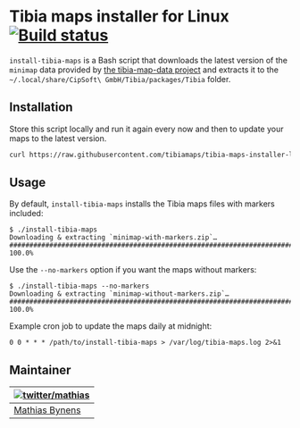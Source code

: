 # Tibia maps installer for Linux [![Build status](https://travis-ci.org/tibiamaps/tibia-maps-installer-linux.svg)](https://travis-ci.org/tibiamaps/tibia-maps-installer-linux)

`install-tibia-maps` is a Bash script that downloads the latest version of the `minimap` data provided by [the tibia-map-data project](https://github.com/tibiamaps/tibia-map-data) and extracts it to the `~/.local/share/CipSoft\ GmbH/Tibia/packages/Tibia` folder.

## Installation

Store this script locally and run it again every now and then to update your maps to the latest version.

```sh
curl https://raw.githubusercontent.com/tibiamaps/tibia-maps-installer-linux/main/install-tibia-maps > ~/bin/install-tibia-maps; chmod +x ~/bin/install-tibia-maps
```

## Usage

By default, `install-tibia-maps` installs the Tibia maps files with markers included:

```
$ ./install-tibia-maps
Downloading & extracting `minimap-with-markers.zip`…
######################################################################## 100.0%
```

Use the `--no-markers` option if you want the maps without markers:

```
$ ./install-tibia-maps --no-markers
Downloading & extracting `minimap-without-markers.zip`…
######################################################################## 100.0%
```

Example cron job to update the maps daily at midnight:

```cron
0 0 * * * /path/to/install-tibia-maps > /var/log/tibia-maps.log 2>&1
```

## Maintainer

| [![twitter/mathias](https://gravatar.com/avatar/24e08a9ea84deb17ae121074d0f17125?s=70)](https://twitter.com/mathias "Follow @mathias on Twitter") |
|---|
| [Mathias Bynens](https://mathiasbynens.be/) |
